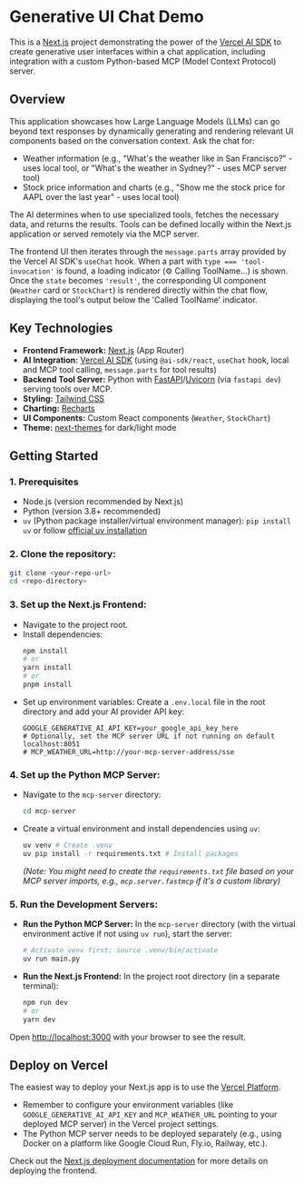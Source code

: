 # Generative UI Chat Demo

This is a [Next.js](https://nextjs.org) project demonstrating the power of the [Vercel AI SDK](https://sdk.vercel.ai/) to create generative user interfaces within a chat application, including integration with a custom Python-based MCP (Model Context Protocol) server.

## Overview

This application showcases how Large Language Models (LLMs) can go beyond text responses by dynamically generating and rendering relevant UI components based on the conversation context. Ask the chat for:

*   Weather information (e.g., "What's the weather like in San Francisco?" - uses local tool, or "What's the weather in Sydney?" - uses MCP server tool)
*   Stock price information and charts (e.g., "Show me the stock price for AAPL over the last year" - uses local tool)

The AI determines when to use specialized tools, fetches the necessary data, and returns the results. Tools can be defined locally within the Next.js application or served remotely via the MCP server.

The frontend UI then iterates through the `message.parts` array provided by the Vercel AI SDK's `useChat` hook. When a part with `type === 'tool-invocation'` is found, a loading indicator (⚙️ Calling ToolName...) is shown. Once the `state` becomes `'result'`, the corresponding UI component (`Weather` card or `StockChart`) is rendered directly within the chat flow, displaying the tool's output below the 'Called ToolName' indicator.

## Key Technologies

*   **Frontend Framework:** [Next.js](https://nextjs.org) (App Router)
*   **AI Integration:** [Vercel AI SDK](https://sdk.vercel.ai/) (using `@ai-sdk/react`, `useChat` hook, local and MCP tool calling, `message.parts` for tool results)
*   **Backend Tool Server:** Python with [FastAPI](https://fastapi.tiangolo.com/)/[Uvicorn](https://www.uvicorn.org/) (via `fastapi dev`) serving tools over MCP.
*   **Styling:** [Tailwind CSS](https://tailwindcss.com/)
*   **Charting:** [Recharts](https://recharts.org/)
*   **UI Components:** Custom React components (`Weather`, `StockChart`)
*   **Theme:** [next-themes](https://github.com/pacocoursey/next-themes) for dark/light mode

## Getting Started

### 1. Prerequisites

*   Node.js (version recommended by Next.js)
*   Python (version 3.8+ recommended)
*   `uv` (Python package installer/virtual environment manager): `pip install uv` or follow [official uv installation](https://github.com/astral-sh/uv#installation)

### 2. Clone the repository:
```bash
git clone <your-repo-url>
cd <repo-directory>
```

### 3. Set up the Next.js Frontend:

*   Navigate to the project root.
*   Install dependencies:
    ```bash
    npm install
    # or
    yarn install
    # or
    pnpm install
    ```
*   Set up environment variables:
    Create a `.env.local` file in the root directory and add your AI provider API key:
    ```
    GOOGLE_GENERATIVE_AI_API_KEY=your_google_api_key_here
    # Optionally, set the MCP server URL if not running on default localhost:8051
    # MCP_WEATHER_URL=http://your-mcp-server-address/sse 
    ```

### 4. Set up the Python MCP Server:

*   Navigate to the `mcp-server` directory:
    ```bash
    cd mcp-server
    ```
*   Create a virtual environment and install dependencies using `uv`:
    ```bash
    uv venv # Create .venv
    uv pip install -r requirements.txt # Install packages
    ```
    *(Note: You might need to create the `requirements.txt` file based on your MCP server imports, e.g., `mcp.server.fastmcp` if it's a custom library)*

### 5. Run the Development Servers:

*   **Run the Python MCP Server:**
    In the `mcp-server` directory (with the virtual environment active if not using `uv run`), start the server:
    ```bash
    # Activate venv first: source .venv/bin/activate 
    uv run main.py 
    ```
*   **Run the Next.js Frontend:**
    In the project root directory (in a separate terminal):
    ```bash
    npm run dev
    # or
    yarn dev
    ```

Open [http://localhost:3000](http://localhost:3000) with your browser to see the result.

## Deploy on Vercel

The easiest way to deploy your Next.js app is to use the [Vercel Platform](https://vercel.com/new?utm_medium=default-template&filter=next.js&utm_source=create-next-app&utm_campaign=create-next-app-readme).

*   Remember to configure your environment variables (like `GOOGLE_GENERATIVE_AI_API_KEY` and `MCP_WEATHER_URL` pointing to your deployed MCP server) in the Vercel project settings.
*   The Python MCP server needs to be deployed separately (e.g., using Docker on a platform like Google Cloud Run, Fly.io, Railway, etc.).

Check out the [Next.js deployment documentation](https://nextjs.org/docs/app/building-your-application/deploying) for more details on deploying the frontend.
